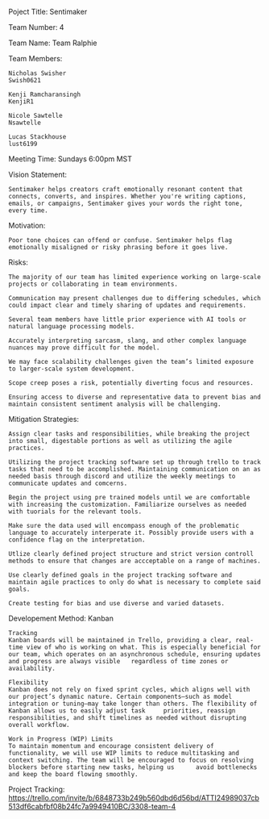 Poject Title: Sentimaker

Team Number: 4

Team Name: Team Ralphie

Team Members: 

	Nicholas Swisher 
	Swish0621
	
	Kenji Ramcharansingh
	KenjiR1

	Nicole Sawtelle
	Nsawtelle
	
	Lucas Stackhouse
	lust6199
    
Meeting Time: Sundays 6:00pm MST

Vision Statement: 

	Sentimaker helps creators craft emotionally resonant content that connects, converts, and inspires. Whether you're writing captions, emails, or campaigns, Sentimaker gives your words the right tone, every time.
 
Motivation: 

	Poor tone choices can offend or confuse. Sentimaker helps flag emotionally misaligned or risky phrasing before it goes live.


Risks: 

	The majority of our team has limited experience working on large-scale projects or collaborating in team environments.
	
	Communication may present challenges due to differing schedules, which could impact clear and timely sharing of updates and requirements.
	
	Several team members have little prior experience with AI tools or natural language processing models.
	
	Accurately interpreting sarcasm, slang, and other complex language nuances may prove difficult for the model.
	
	We may face scalability challenges given the team’s limited exposure to larger-scale system development.
	
	Scope creep poses a risk, potentially diverting focus and resources.
	
	Ensuring access to diverse and representative data to prevent bias and maintain consistent sentiment analysis will be challenging.

Mitigation Strategies: 

	Assign clear tasks and responsibilities, while breaking the project into small, digestable portions as well as utilizing the agile practices. 
	
	Utilizing the project tracking software set up through trello to track tasks that need to be accomplished. Maintaining communication on an as needed basis through discord and utilize the weekly meetings to communicate updates and comcerns. 
	
	Begin the project using pre trained models until we are comfortable with increasing the customization. Familiarize ourselves as needed with tuorials for the relevant tools.
	
	Make sure the data used will encompass enough of the problematic language to accurately interperate it. Possibly provide users with a confidence flag on the interpretation. 
	
	Utlize clearly defined project structure and strict version controll methods to ensure that changes are accceptable on a range of machines. 
	
	Use clearly defined goals in the project tracking software and maintain agile practices to only do what is necessary to complete said goals. 
	
	Create testing for bias and use diverse and varied datasets.  

Developement Method: Kanban 

	Tracking
	Kanban boards will be maintained in Trello, providing a clear, real-time view of who is working on what. This is especially beneficial for our team, which operates on an asynchronous schedule, ensuring updates and progress are always visible 	regardless of time zones or availability.
	
	Flexibility
	Kanban does not rely on fixed sprint cycles, which aligns well with our project’s dynamic nature. Certain components—such as model integration or tuning—may take longer than others. The flexibility of Kanban allows us to easily adjust task 	priorities, reassign responsibilities, and shift timelines as needed without disrupting overall workflow.
	
	Work in Progress (WIP) Limits
	To maintain momentum and encourage consistent delivery of functionality, we will use WIP limits to reduce multitasking and context switching. The team will be encouraged to focus on resolving blockers before starting new tasks, helping us 		avoid bottlenecks and keep the board flowing smoothly.

Project Tracking: https://trello.com/invite/b/6848733b249b560dbd6d56bd/ATTI24989037cb513df6cabfbf08b24fc7a9949410BC/3308-team-4


